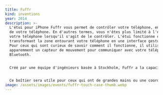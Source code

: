 ```yaml
---
title: Fuffr
kind: inventions
year: 2014
description: >-
  L'étui pour iPhone Fuffr vous permet de contrôler votre téléphone, en dehors
  de votre téléphone. En d'autres termes, vous n'êtes plus limité à l'écran de
  votre téléphone lorsqu'il s'agit de le contrôler. L'étui fonctionne en
  transformant la zone entourant votre téléphone en une interface gestuelle.
  Pour ceux qui sont curieux de savoir comment il fonctionne, il utilise
  apparemment un capteur de mouvement pour communiquer avec votre téléphone par
  Bluetooth.


  Créé par une équipe d'ingénieurs basée à Stockholm, Fuffr a la capacité sans précédent de suivre les interactions multi-touch et les actions pitch-to-zoom. Après le lancement de leur démo le mois dernier, les développeurs offrent des kits gratuits via leur site web.


  Ce boîtier sera utile pour ceux qui ont de grandes mains ou une coordination des doigts moins bonne, en particulier pour l'utilisation d'applications comme Google Maps, qui bénéficieraient d'une meilleure convivialité.
image: /assets/images/events/fuffr-touch-case-thumb.webp
---
```

